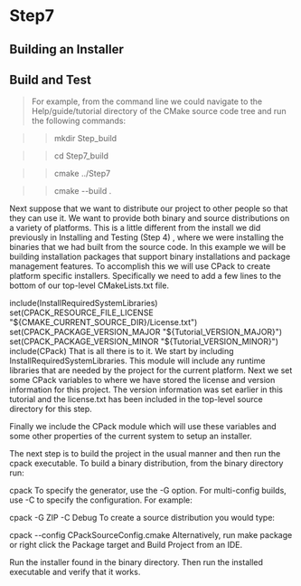 # Step7

Building an Installer
--------

## Build and Test
>For example, from the command line we could navigate to the Help/guide/tutorial directory of the CMake source code tree and run the following commands:

>>mkdir Step_build

>>cd Step7_build

>>cmake ../Step7

>>cmake --build . 

Next suppose that we want to distribute our project to other people so that they can use it. We want to provide both binary and source distributions on a variety of platforms. This is a little different from the install we did previously in Installing and Testing (Step 4) , where we were installing the binaries that we had built from the source code. In this example we will be building installation packages that support binary installations and package management features. To accomplish this we will use CPack to create platform specific installers. Specifically we need to add a few lines to the bottom of our top-level CMakeLists.txt file.

include(InstallRequiredSystemLibraries)
set(CPACK_RESOURCE_FILE_LICENSE "${CMAKE_CURRENT_SOURCE_DIR}/License.txt")
set(CPACK_PACKAGE_VERSION_MAJOR "${Tutorial_VERSION_MAJOR}")
set(CPACK_PACKAGE_VERSION_MINOR "${Tutorial_VERSION_MINOR}")
include(CPack)
That is all there is to it. We start by including InstallRequiredSystemLibraries. This module will include any runtime libraries that are needed by the project for the current platform. Next we set some CPack variables to where we have stored the license and version information for this project. The version information was set earlier in this tutorial and the license.txt has been included in the top-level source directory for this step.

Finally we include the CPack module which will use these variables and some other properties of the current system to setup an installer.

The next step is to build the project in the usual manner and then run the cpack executable. To build a binary distribution, from the binary directory run:

cpack
To specify the generator, use the -G option. For multi-config builds, use -C to specify the configuration. For example:

cpack -G ZIP -C Debug
To create a source distribution you would type:

cpack --config CPackSourceConfig.cmake
Alternatively, run make package or right click the Package target and Build Project from an IDE.

Run the installer found in the binary directory. Then run the installed executable and verify that it works.
